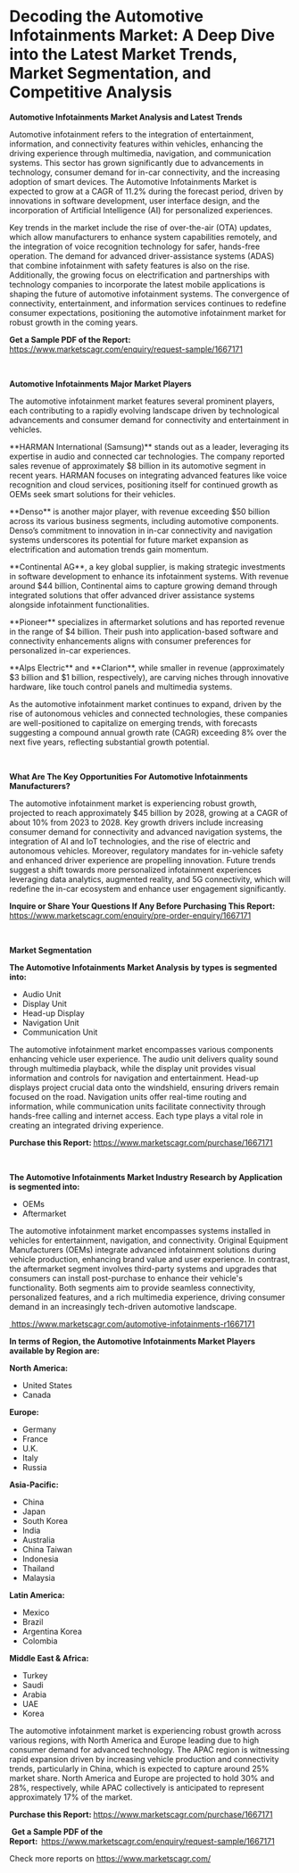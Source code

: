 <p><h1>Decoding the Automotive Infotainments Market: A Deep Dive into the Latest Market Trends, Market Segmentation, and Competitive Analysis</h1></p><p><strong>Automotive Infotainments Market Analysis and Latest Trends</strong></p>
<p><p>Automotive infotainment refers to the integration of entertainment, information, and connectivity features within vehicles, enhancing the driving experience through multimedia, navigation, and communication systems. This sector has grown significantly due to advancements in technology, consumer demand for in-car connectivity, and the increasing adoption of smart devices. The Automotive Infotainments Market is expected to grow at a CAGR of 11.2% during the forecast period, driven by innovations in software development, user interface design, and the incorporation of Artificial Intelligence (AI) for personalized experiences.</p><p>Key trends in the market include the rise of over-the-air (OTA) updates, which allow manufacturers to enhance system capabilities remotely, and the integration of voice recognition technology for safer, hands-free operation. The demand for advanced driver-assistance systems (ADAS) that combine infotainment with safety features is also on the rise. Additionally, the growing focus on electrification and partnerships with technology companies to incorporate the latest mobile applications is shaping the future of automotive infotainment systems. The convergence of connectivity, entertainment, and information services continues to redefine consumer expectations, positioning the automotive infotainment market for robust growth in the coming years.</p></p>
<p><strong>Get a Sample PDF of the Report:&nbsp;</strong> <a href="https://www.marketscagr.com/enquiry/request-sample/1667171?utm_campaign=2462&utm_medium=2&utm_source=Github&utm_content=ia&utm_term=08032025&utm_id=automotive-infotainments">https://www.marketscagr.com/enquiry/request-sample/1667171</a></p>
<p>&nbsp;</p>
<p><strong>Automotive Infotainments Major Market Players</strong></p>
<p><p>The automotive infotainment market features several prominent players, each contributing to a rapidly evolving landscape driven by technological advancements and consumer demand for connectivity and entertainment in vehicles.</p><p>**HARMAN International (Samsung)** stands out as a leader, leveraging its expertise in audio and connected car technologies. The company reported sales revenue of approximately $8 billion in its automotive segment in recent years. HARMAN focuses on integrating advanced features like voice recognition and cloud services, positioning itself for continued growth as OEMs seek smart solutions for their vehicles.</p><p>**Denso** is another major player, with revenue exceeding $50 billion across its various business segments, including automotive components. Denso’s commitment to innovation in in-car connectivity and navigation systems underscores its potential for future market expansion as electrification and automation trends gain momentum.</p><p>**Continental AG**, a key global supplier, is making strategic investments in software development to enhance its infotainment systems. With revenue around $44 billion, Continental aims to capture growing demand through integrated solutions that offer advanced driver assistance systems alongside infotainment functionalities.</p><p>**Pioneer** specializes in aftermarket solutions and has reported revenue in the range of $4 billion. Their push into application-based software and connectivity enhancements aligns with consumer preferences for personalized in-car experiences.</p><p>**Alps Electric** and **Clarion**, while smaller in revenue (approximately $3 billion and $1 billion, respectively), are carving niches through innovative hardware, like touch control panels and multimedia systems.</p><p>As the automotive infotainment market continues to expand, driven by the rise of autonomous vehicles and connected technologies, these companies are well-positioned to capitalize on emerging trends, with forecasts suggesting a compound annual growth rate (CAGR) exceeding 8% over the next five years, reflecting substantial growth potential.</p></p>
<p>&nbsp;</p>
<p><strong>What Are The Key Opportunities For Automotive Infotainments Manufacturers?</strong></p>
<p><p>The automotive infotainment market is experiencing robust growth, projected to reach approximately $45 billion by 2028, growing at a CAGR of about 10% from 2023 to 2028. Key growth drivers include increasing consumer demand for connectivity and advanced navigation systems, the integration of AI and IoT technologies, and the rise of electric and autonomous vehicles. Moreover, regulatory mandates for in-vehicle safety and enhanced driver experience are propelling innovation. Future trends suggest a shift towards more personalized infotainment experiences leveraging data analytics, augmented reality, and 5G connectivity, which will redefine the in-car ecosystem and enhance user engagement significantly.</p></p>
<p><strong>Inquire or Share Your Questions If Any Before Purchasing This Report:</strong> <a href="https://www.marketscagr.com/enquiry/pre-order-enquiry/1667171?utm_campaign=2462&utm_medium=2&utm_source=Github&utm_content=ia&utm_term=08032025&utm_id=automotive-infotainments">https://www.marketscagr.com/enquiry/pre-order-enquiry/1667171</a></p>
<p>&nbsp;</p>
<p><strong>Market Segmentation</strong></p>
<p><strong>The Automotive Infotainments Market Analysis by types is segmented into:</strong></p>
<p><ul><li>Audio Unit</li><li>Display Unit</li><li>Head-up Display</li><li>Navigation Unit</li><li>Communication Unit</li></ul></p>
<p><p>The automotive infotainment market encompasses various components enhancing vehicle user experience. The audio unit delivers quality sound through multimedia playback, while the display unit provides visual information and controls for navigation and entertainment. Head-up displays project crucial data onto the windshield, ensuring drivers remain focused on the road. Navigation units offer real-time routing and information, while communication units facilitate connectivity through hands-free calling and internet access. Each type plays a vital role in creating an integrated driving experience.</p></p>
<p><strong>Purchase this Report:&nbsp;</strong><a href="https://www.marketscagr.com/purchase/1667171?utm_campaign=2462&utm_medium=2&utm_source=Github&utm_content=ia&utm_term=08032025&utm_id=automotive-infotainments">https://www.marketscagr.com/purchase/1667171</a></p>
<p>&nbsp;</p>
<p><strong>The Automotive Infotainments Market Industry Research by Application is segmented into:</strong></p>
<p><ul><li>OEMs</li><li>Aftermarket</li></ul></p>
<p><p>The automotive infotainment market encompasses systems installed in vehicles for entertainment, navigation, and connectivity. Original Equipment Manufacturers (OEMs) integrate advanced infotainment solutions during vehicle production, enhancing brand value and user experience. In contrast, the aftermarket segment involves third-party systems and upgrades that consumers can install post-purchase to enhance their vehicle's functionality. Both segments aim to provide seamless connectivity, personalized features, and a rich multimedia experience, driving consumer demand in an increasingly tech-driven automotive landscape.</p></p>
<p><a href="https://www.marketscagr.com/automotive-infotainments-r1667171?utm_campaign=2462&utm_medium=2&utm_source=Github&utm_content=ia&utm_term=08032025&utm_id=automotive-infotainments">&nbsp;https://www.marketscagr.com/automotive-infotainments-r1667171</a></p>
<p><strong>In terms of Region, the Automotive Infotainments Market Players available by Region are:</strong></p>
<p>
    <p> <strong> North America: </strong>
        <ul>
            <li>United States</li>
            <li>Canada</li>
        </ul>
        </p> 
    <p> <strong> Europe: </strong>
        <ul>
            <li>Germany</li>
            <li>France</li>
            <li>U.K.</li>
            <li>Italy</li>
            <li>Russia</li>
        </ul>
        </p> 
    <p> <strong> Asia-Pacific: </strong>
        <ul>
            <li>China</li>
            <li>Japan</li>
            <li>South Korea</li>
            <li>India</li>
            <li>Australia</li>
            <li>China Taiwan</li>
            <li>Indonesia</li>
            <li>Thailand</li>
            <li>Malaysia</li>
        </ul>
        </p> 
    <p> <strong> Latin America: </strong>
        <ul>
            <li>Mexico</li>
            <li>Brazil</li>
            <li>Argentina Korea</li>
            <li>Colombia</li>
        </ul>
        </p> 
    <p> <strong> Middle East & Africa: </strong>
        <ul>
            <li>Turkey</li>
            <li>Saudi</li>
            <li>Arabia</li>
            <li>UAE</li>
            <li>Korea</li>
        </ul>
    </p>
    </p>
<p><p>The automotive infotainment market is experiencing robust growth across various regions, with North America and Europe leading due to high consumer demand for advanced technology. The APAC region is witnessing rapid expansion driven by increasing vehicle production and connectivity trends, particularly in China, which is expected to capture around 25% market share. North America and Europe are projected to hold 30% and 28%, respectively, while APAC collectively is anticipated to represent approximately 17% of the market.</p></p>
<p><strong>Purchase this Report: </strong><a href="https://www.marketscagr.com/purchase/1667171?utm_campaign=2462&utm_medium=2&utm_source=Github&utm_content=ia&utm_term=08032025&utm_id=automotive-infotainments">https://www.marketscagr.com/purchase/1667171</a></p>
<p>&nbsp;<strong>Get a Sample PDF of the Report:&nbsp;&nbsp;</strong><a href="https://www.marketscagr.com/enquiry/request-sample/1667171?utm_campaign=2462&utm_medium=2&utm_source=Github&utm_content=ia&utm_term=08032025&utm_id=automotive-infotainments">https://www.marketscagr.com/enquiry/request-sample/1667171</a></p>
<p><strong></strong></p>
<p>Check more reports on <a href="https://www.marketscagr.com/?utm_campaign=2462&utm_medium=2&utm_source=Github&utm_content=ia&utm_term=08032025&utm_id=automotive-infotainments">https://www.marketscagr.com/</a></p>